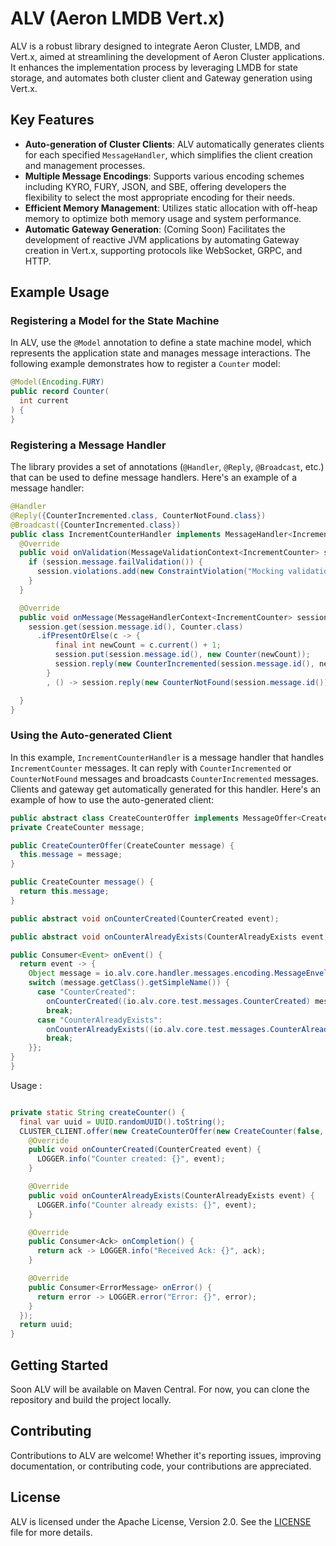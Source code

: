 # ALV (Aeron LMDB Vert.x)

ALV is a robust library designed to integrate Aeron Cluster, LMDB, and Vert.x, aimed at streamlining the development of Aeron Cluster applications. It enhances the implementation process by leveraging LMDB for state storage, and automates both cluster client and Gateway generation using Vert.x.

## Key Features

- **Auto-generation of Cluster Clients**: ALV automatically generates clients for each specified `MessageHandler`, which simplifies the client creation and management processes.
- **Multiple Message Encodings**: Supports various encoding schemes including KYRO, FURY, JSON, and SBE, offering developers the flexibility to select the most appropriate encoding for their needs.
- **Efficient Memory Management**: Utilizes static allocation with off-heap memory to optimize both memory usage and system performance.
- **Automatic Gateway Generation**: (Coming Soon) Facilitates the development of reactive JVM applications by automating Gateway creation in Vert.x, supporting protocols like WebSocket, GRPC, and HTTP.

## Example Usage

### Registering a Model for the State Machine

In ALV, use the `@Model` annotation to define a state machine model, which represents the application state and manages message interactions. The following example demonstrates how to register a `Counter` model:

```java
@Model(Encoding.FURY)
public record Counter(
  int current
) {
}
```

### Registering a Message Handler
The library provides a set of annotations (`@Handler`, `@Reply`, `@Broadcast`, etc.) that can be used to define message handlers. Here's an example of a message handler:

```java
@Handler
@Reply({CounterIncremented.class, CounterNotFound.class})
@Broadcast({CounterIncremented.class})
public class IncrementCounterHandler implements MessageHandler<IncrementCounter> {
  @Override
  public void onValidation(MessageValidationContext<IncrementCounter> session) {
    if (session.message.failValidation()) {
      session.violations.add(new ConstraintViolation("Mocking validation failure", 1000));
    }
  }

  @Override
  public void onMessage(MessageHandlerContext<IncrementCounter> session) {
    session.get(session.message.id(), Counter.class)
      .ifPresentOrElse(c -> {
          final int newCount = c.current() + 1;
          session.put(session.message.id(), new Counter(newCount));
          session.reply(new CounterIncremented(session.message.id(), newCount));
        }
        , () -> session.reply(new CounterNotFound(session.message.id())));

  }
}
```
### Using the Auto-generated Client

In this example, `IncrementCounterHandler` is a message handler that handles `IncrementCounter` messages. It can reply with `CounterIncremented` or `CounterNotFound` messages and broadcasts `CounterIncremented` messages.
Clients and gateway get automatically generated for this handler. Here's an example of how to use the auto-generated client:

  ```java
public abstract class CreateCounterOffer implements MessageOffer<CreateCounter> {
  private CreateCounter message;

  public CreateCounterOffer(CreateCounter message) {
    this.message = message;
  }

  public CreateCounter message() {
    return this.message;
  }

  public abstract void onCounterCreated(CounterCreated event);

  public abstract void onCounterAlreadyExists(CounterAlreadyExists event);

  public Consumer<Event> onEvent() {
    return event -> {
      Object message = io.alv.core.handler.messages.encoding.MessageEnvelopeCodec.deserialize(event.payload());
      switch (message.getClass().getSimpleName()) {
        case "CounterCreated":
          onCounterCreated((io.alv.core.test.messages.CounterCreated) message);
          break;
        case "CounterAlreadyExists":
          onCounterAlreadyExists((io.alv.core.test.messages.CounterAlreadyExists) message);
          break;
      }};
  }
}
```
Usage :
```java

private static String createCounter() {
  final var uuid = UUID.randomUUID().toString();
  CLUSTER_CLIENT.offer(new CreateCounterOffer(new CreateCounter(false, uuid)) {
    @Override
    public void onCounterCreated(CounterCreated event) {
      LOGGER.info("Counter created: {}", event);
    }

    @Override
    public void onCounterAlreadyExists(CounterAlreadyExists event) {
      LOGGER.info("Counter already exists: {}", event);
    }

    @Override
    public Consumer<Ack> onCompletion() {
      return ack -> LOGGER.info("Received Ack: {}", ack);
    }

    @Override
    public Consumer<ErrorMessage> onError() {
      return error -> LOGGER.error("Error: {}", error);
    }
  });
  return uuid;
}
```

## Getting Started
Soon ALV will be available on Maven Central. For now, you can clone the repository and build the project locally.


## Contributing

Contributions to ALV are welcome! Whether it's reporting issues, improving documentation, or contributing code, your contributions are appreciated.

## License

ALV is licensed under the Apache License, Version 2.0. See the [LICENSE](LICENSE) file for more details.
```
